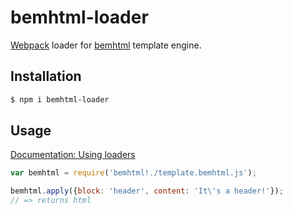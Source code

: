 bemhtml-loader
==============

[Webpack](https://webpack.github.io/) loader for [bemhtml](http://bem.github.io/bem-xjst/) template engine.

## Installation

```bash
$ npm i bemhtml-loader
```

## Usage

[Documentation: Using loaders](http://webpack.github.io/docs/using-loaders.html)

```javascript
var bemhtml = require('bemhtml!./template.bemhtml.js');

bemhtml.apply({block: 'header', content: 'It\'s a header!'});
// => returns html
```
